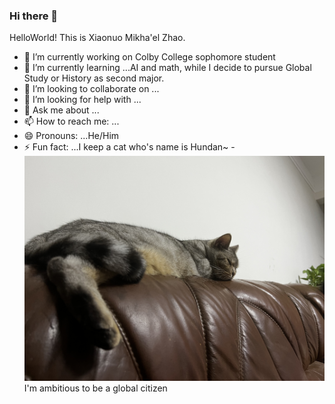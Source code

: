 ### Hi there 👋

HelloWorld! This is Xiaonuo Mikha'el Zhao. 

- 🔭 I’m currently working on Colby College sophomore student
- 🌱 I’m currently learning ...AI and math, while I decide to pursue Global Study or History as second major.
- 👯 I’m looking to collaborate on ...
- 🤔 I’m looking for help with ...
- 💬 Ask me about ...
- 📫 How to reach me: ...
- 😄 Pronouns: ...He/Him
- ⚡ Fun fact: ...I keep a cat who's name is Hundan~ - ![image](https://github.com/Badwoman3zZ/niunewshouxishao/blob/main/IMG_0027.jpg)
I'm ambitious to be a global citizen

<!--
**Badwoman3zZ/Badwoman3zZ** is a ✨ _special_ ✨ repository because its `README.md` (this file) appears on your GitHub profile.

Here are some ideas to get you started:

- 🔭 I’m currently working on ...college freshman student
- 🌱 I’m currently learning ...AI and math, while I decide to pursue Global Study or History as second major.
- 👯 I’m looking to collaborate on ...
- 🤔 I’m looking for help with ...
- 💬 Ask me about ...
- 📫 How to reach me: ...
- 😄 Pronouns: ...
- ⚡ Fun fact: ...I keep a cat whose name is Hundan~
![image](https://github.com/Badwoman3zZ/niunewshouxishao/blob/main/IMG_0027.HEIC)
I'm ambitious to be a global citizen
-->
